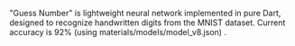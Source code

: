 "Guess Number" is lightweight neural network implemented in pure Dart, designed to recognize handwritten digits from the MNIST dataset. Current accuracy is 92% (using materials/models/model_v8.json) . 
